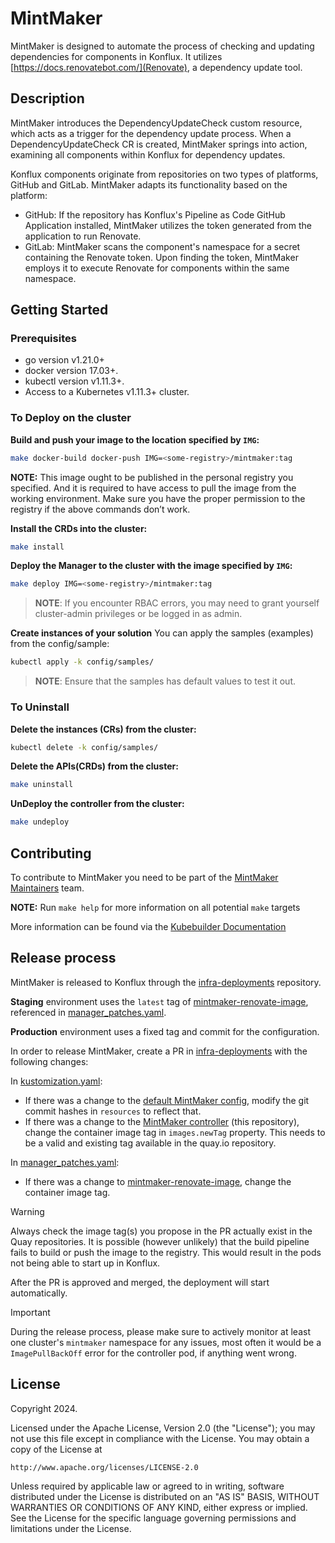 # MintMaker
MintMaker is designed to automate the process of checking and updating dependencies for components in Konflux. It utilizes [https://docs.renovatebot.com/](Renovate), a dependency update tool.

## Description

MintMaker introduces the DependencyUpdateCheck custom resource, which acts as a trigger for the dependency update process. When a DependencyUpdateCheck CR is created, MintMaker springs into action, examining all components within Konflux for dependency updates.

Konflux components originate from repositories on two types of platforms, GitHub and GitLab. MintMaker adapts its functionality based on the platform:

* GitHub: If the repository has Konflux's Pipeline as Code GitHub Application installed, MintMaker utilizes the token generated from the application to run Renovate.
* GitLab: MintMaker scans the component's namespace for a secret containing the Renovate token. Upon finding the token, MintMaker employs it to execute Renovate for components within the same namespace.

## Getting Started

### Prerequisites
- go version v1.21.0+
- docker version 17.03+.
- kubectl version v1.11.3+.
- Access to a Kubernetes v1.11.3+ cluster.

### To Deploy on the cluster
**Build and push your image to the location specified by `IMG`:**

```sh
make docker-build docker-push IMG=<some-registry>/mintmaker:tag
```

**NOTE:** This image ought to be published in the personal registry you specified. 
And it is required to have access to pull the image from the working environment. 
Make sure you have the proper permission to the registry if the above commands don’t work.

**Install the CRDs into the cluster:**

```sh
make install
```

**Deploy the Manager to the cluster with the image specified by `IMG`:**

```sh
make deploy IMG=<some-registry>/mintmaker:tag
```

> **NOTE**: If you encounter RBAC errors, you may need to grant yourself cluster-admin 
privileges or be logged in as admin.

**Create instances of your solution**
You can apply the samples (examples) from the config/sample:

```sh
kubectl apply -k config/samples/
```

>**NOTE**: Ensure that the samples has default values to test it out.

### To Uninstall
**Delete the instances (CRs) from the cluster:**

```sh
kubectl delete -k config/samples/
```

**Delete the APIs(CRDs) from the cluster:**

```sh
make uninstall
```

**UnDeploy the controller from the cluster:**

```sh
make undeploy
```

## Contributing
To contribute to MintMaker you need to be part of the [MintMaker Maintainers](https://github.com/orgs/konflux-ci/teams/mintmaker-maintainers) team.

**NOTE:** Run `make help` for more information on all potential `make` targets

More information can be found via the [Kubebuilder Documentation](https://book.kubebuilder.io/introduction.html)

## Release process

MintMaker is released to Konflux through the [infra-deployments](https://github.com/redhat-appstudio/infra-deployments) repository.

**Staging** environment uses the `latest` tag of [mintmaker-renovate-image](https://github.com/konflux-ci/mintmaker-renovate-image/),
referenced in [manager_patches.yaml](https://github.com/redhat-appstudio/infra-deployments/blob/main/components/mintmaker/staging/base/manager_patches.yaml).

**Production** environment uses a fixed tag and commit for the configuration.

In order to release MintMaker, create a PR in [infra-deployments](https://github.com/redhat-appstudio/infra-deployments)
with the following changes:

In [kustomization.yaml](https://github.com/redhat-appstudio/infra-deployments/blob/main/components/mintmaker/production/base/kustomization.yaml):

- If there was a change to the [default MintMaker config](https://github.com/konflux-ci/mintmaker/blob/main/config/renovate/renovate.json), modify the git commit
  hashes in `resources` to reflect that.
- If there was a change to the [MintMaker controller](https://github.com/konflux-ci/mintmaker) (this repository),
  change the container image tag in `images.newTag` property. This needs
  to be a valid and existing tag available in the quay.io repository.

In [manager_patches.yaml](https://github.com/redhat-appstudio/infra-deployments/blob/main/components/mintmaker/production/base/manager_patches.yaml):

- If there was a change to [mintmaker-renovate-image](https://github.com/konflux-ci/mintmaker-renovate-image/), change the
  container image tag.

> [!WARNING]
> Always check the image tag(s) you propose in the PR actually exist
> in the Quay repositories. It is possible (however unlikely) that the build
> pipeline fails to build or push the image to the registry. This would
> result in the pods not being able to start up in Konflux.

After the PR is approved and merged, the deployment will start automatically.

> [!IMPORTANT]
> During the release process, please make sure to actively monitor at least
> one cluster's `mintmaker` namespace for any issues, most often it would
> be a `ImagePullBackOff` error for the controller pod, if anything went wrong.

## License

Copyright 2024.

Licensed under the Apache License, Version 2.0 (the "License");
you may not use this file except in compliance with the License.
You may obtain a copy of the License at

    http://www.apache.org/licenses/LICENSE-2.0

Unless required by applicable law or agreed to in writing, software
distributed under the License is distributed on an "AS IS" BASIS,
WITHOUT WARRANTIES OR CONDITIONS OF ANY KIND, either express or implied.
See the License for the specific language governing permissions and
limitations under the License.

